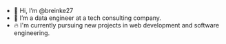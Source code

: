 - 👋 Hi, I’m @breinke27
- 🌱 I’m a data engineer at a tech consulting company.
- 🔥 I'm currently pursuing new projects in web development and software engineering.
<!---
breinke27/breinke27 is a ✨ special ✨ repository because its `README.md` (this file) appears on your GitHub profile.
You can click the Preview link to take a look at your changes.
--->
